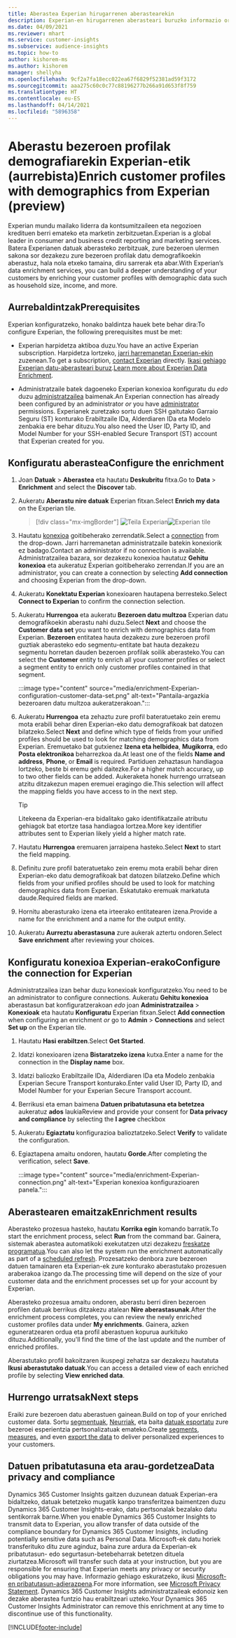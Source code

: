 ```yaml
---
title: Aberastea Experian hirugarrenen aberastearekin
description: Experian-en hirugarrenen aberasteari buruzko informazio orokorra.
ms.date: 04/09/2021
ms.reviewer: mhart
ms.service: customer-insights
ms.subservice: audience-insights
ms.topic: how-to
author: kishorem-ms
ms.author: kishorem
manager: shellyha
ms.openlocfilehash: 9cf2a7fa18ecc022ea67f6829f52381ad59f3172
ms.sourcegitcommit: aaa275c60c0c77c88196277b266a91d653f8f759
ms.translationtype: HT
ms.contentlocale: eu-ES
ms.lasthandoff: 04/14/2021
ms.locfileid: "5896358"
---
```

# <a name="enrich-customer-profiles-with-demographics-from-experian-preview"></a><span data-ttu-id="7f3ad-103">Aberastu bezeroen profilak demografiarekin Experian-etik (aurrebista)</span><span class="sxs-lookup"><span data-stu-id="7f3ad-103">Enrich customer profiles with demographics from Experian (preview)</span></span>

<span data-ttu-id="7f3ad-104">Experian mundu mailako liderra da kontsumitzaileen eta negozioen kredituen berri emateko eta marketin zerbitzuetan.</span><span class="sxs-lookup"><span data-stu-id="7f3ad-104">Experian is a global leader in consumer and business credit reporting and marketing services.</span></span> <span data-ttu-id="7f3ad-105">Batera Experianen datuak aberasteko zerbitzuak, zure bezeroen ulermen sakona sor dezakezu zure bezeroen profilak datu demografikoekin aberastuz, hala nola etxeko tamaina, diru sarrerak eta abar.</span><span class="sxs-lookup"><span data-stu-id="7f3ad-105">With Experian’s data enrichment services, you can build a deeper understanding of your customers by enriching your customer profiles with demographic data such as household size, income, and more.</span></span>

## <a name="prerequisites"></a><span data-ttu-id="7f3ad-106">Aurrebaldintzak</span><span class="sxs-lookup"><span data-stu-id="7f3ad-106">Prerequisites</span></span>

<span data-ttu-id="7f3ad-107">Experian konfiguratzeko, honako baldintza hauek bete behar dira:</span><span class="sxs-lookup"><span data-stu-id="7f3ad-107">To configure Experian, the following prerequisites must be met:</span></span>

- <span data-ttu-id="7f3ad-108">Experian harpidetza aktiboa duzu.</span><span class="sxs-lookup"><span data-stu-id="7f3ad-108">You have an active Experian subscription.</span></span> <span data-ttu-id="7f3ad-109">Harpidetza lortzeko, [jarri harremanetan Experian-ekin](https://www.experian.com/marketing-services/contact) zuzenean.</span><span class="sxs-lookup"><span data-stu-id="7f3ad-109">To get a subscription, [contact Experian](https://www.experian.com/marketing-services/contact) directly.</span></span> <span data-ttu-id="7f3ad-110">[Ikasi gehiago Experian datu-aberasteari buruz](https://www.experian.com/marketing-services/microsoft?cmpid=ems_web_mci_cdppage).</span><span class="sxs-lookup"><span data-stu-id="7f3ad-110">[Learn more about Experian Data Enrichment](https://www.experian.com/marketing-services/microsoft?cmpid=ems_web_mci_cdppage).</span></span>

- <span data-ttu-id="7f3ad-111">Administratzaile batek dagoeneko Experian konexioa konfiguratu du *edo* duzu [administratzailea](permissions.md#administrator) baimenak.</span><span class="sxs-lookup"><span data-stu-id="7f3ad-111">An Experian connection has already been configured by an administrator *or* you have [administrator](permissions.md#administrator) permissions.</span></span> <span data-ttu-id="7f3ad-112">Experianek zuretzako sortu duen SSH gaitutako Garraio Seguru (ST) konturako Erabiltzaile IDa, Alderdiaren IDa eta Modelo zenbakia ere behar dituzu.</span><span class="sxs-lookup"><span data-stu-id="7f3ad-112">You also need the User ID, Party ID, and Model Number for your SSH-enabled Secure Transport (ST) account that Experian created for you.</span></span>

## <a name="configure-the-enrichment"></a><span data-ttu-id="7f3ad-113">Konfiguratu aberastea</span><span class="sxs-lookup"><span data-stu-id="7f3ad-113">Configure the enrichment</span></span>

1. <span data-ttu-id="7f3ad-114">Joan **Datuak** > **Aberastea** eta hautatu **Deskubritu** fitxa.</span><span class="sxs-lookup"><span data-stu-id="7f3ad-114">Go to **Data** > **Enrichment** and select the **Discover** tab.</span></span>

1. <span data-ttu-id="7f3ad-115">Aukeratu **Aberastu nire datuak** Experian fitxan.</span><span class="sxs-lookup"><span data-stu-id="7f3ad-115">Select **Enrich my data** on the Experian tile.</span></span>

   > [!div class="mx-imgBorder"]
   > <span data-ttu-id="7f3ad-116">![Teila Experian](media/experian-tile.png "Teila Experian")</span><span class="sxs-lookup"><span data-stu-id="7f3ad-116">![Experian tile](media/experian-tile.png "Experian tile")</span></span>
   > 

1. <span data-ttu-id="7f3ad-117">Hautatu [konexioa](connections.md) goitibeherako zerrendatik.</span><span class="sxs-lookup"><span data-stu-id="7f3ad-117">Select a [connection](connections.md) from the drop-down.</span></span> <span data-ttu-id="7f3ad-118">Jarri harremanetan administratzaile batekin konexiorik ez badago.</span><span class="sxs-lookup"><span data-stu-id="7f3ad-118">Contact an administrator if no connection is available.</span></span> <span data-ttu-id="7f3ad-119">Administratzailea bazara, sor dezakezu konexioa hautatuz **Gehitu konexioa** eta aukeratuz Experian goitibeherako zerrendan.</span><span class="sxs-lookup"><span data-stu-id="7f3ad-119">If you are an administrator, you can create a connection by selecting **Add connection** and choosing Experian from the drop-down.</span></span> 

1. <span data-ttu-id="7f3ad-120">Aukeratu **Konektatu Experian** konexioaren hautapena berresteko.</span><span class="sxs-lookup"><span data-stu-id="7f3ad-120">Select **Connect to Experian** to confirm the connection selection.</span></span>

1.  <span data-ttu-id="7f3ad-121">Aukeratu **Hurrengoa** eta aukeratu **Bezeroen datu multzoa** Experian datu demografikoekin aberastu nahi duzu.</span><span class="sxs-lookup"><span data-stu-id="7f3ad-121">Select **Next** and choose the **Customer data set** you want to enrich with demographics data from Experian.</span></span> <span data-ttu-id="7f3ad-122">**Bezeroen** entitatea hauta dezakezu zure bezeroen profil guztiak aberasteko edo segmentu-entitate bat hauta dezakezu segmentu horretan dauden bezeroen profilak soilik aberasteko.</span><span class="sxs-lookup"><span data-stu-id="7f3ad-122">You can select the **Customer** entity to enrich all your customer profiles or select a segment entity to enrich only customer profiles contained in that segment.</span></span>

    :::image type="content" source="media/enrichment-Experian-configuration-customer-data-set.png" alt-text="Pantaila-argazkia bezeroaren datu multzoa aukeratzerakoan.":::

1. <span data-ttu-id="7f3ad-124">Aukeratu **Hurrengoa** eta zehaztu zure profil bateratuetako zein eremu mota erabili behar diren Experian-eko datu demografikoak bat datozen bilatzeko.</span><span class="sxs-lookup"><span data-stu-id="7f3ad-124">Select **Next** and define which type of fields from your unified profiles should be used to look for matching demographics data from Experian.</span></span> <span data-ttu-id="7f3ad-125">Eremuetako bat gutxienez **Izena eta helbidea**, **Mugikorra**, edo **Posta elektronikoa** beharrezkoa da.</span><span class="sxs-lookup"><span data-stu-id="7f3ad-125">At least one of the fields **Name and address**, **Phone**, or **Email** is required.</span></span> <span data-ttu-id="7f3ad-126">Partiduen zehaztasun handiagoa lortzeko, beste bi eremu gehi daitezke.</span><span class="sxs-lookup"><span data-stu-id="7f3ad-126">For a higher match accuracy, up to two other fields can be added.</span></span> <span data-ttu-id="7f3ad-127">Aukeraketa honek hurrengo urratsean atzitu ditzakezun mapen eremuei eragingo die.</span><span class="sxs-lookup"><span data-stu-id="7f3ad-127">This selection will affect the mapping fields you have access to in the next step.</span></span>

    > [!TIP]
    > <span data-ttu-id="7f3ad-128">Litekeena da Experian-era bidalitako gako identifikatzaile atributu gehiagok bat etortze tasa handiagoa lortzea.</span><span class="sxs-lookup"><span data-stu-id="7f3ad-128">More key identifier attributes sent to Experian likely yield a higher match rate.</span></span>

1. <span data-ttu-id="7f3ad-129">Hautatu **Hurrengoa** eremuaren jarraipena hasteko.</span><span class="sxs-lookup"><span data-stu-id="7f3ad-129">Select **Next** to start the field mapping.</span></span>

1. <span data-ttu-id="7f3ad-130">Definitu zure profil bateratuetako zein eremu mota erabili behar diren Experian-eko datu demografikoak bat datozen bilatzeko.</span><span class="sxs-lookup"><span data-stu-id="7f3ad-130">Define which fields from your unified profiles should be used to look for matching demographics data from Experian.</span></span> <span data-ttu-id="7f3ad-131">Eskatutako eremuak markatuta daude.</span><span class="sxs-lookup"><span data-stu-id="7f3ad-131">Required fields are marked.</span></span>

1. <span data-ttu-id="7f3ad-132">Hornitu aberasturako izena eta irteerako entitatearen izena.</span><span class="sxs-lookup"><span data-stu-id="7f3ad-132">Provide a name for the enrichment and a name for the output entity.</span></span>

1. <span data-ttu-id="7f3ad-133">Aukeratu **Aurreztu aberastasuna** zure aukerak aztertu ondoren.</span><span class="sxs-lookup"><span data-stu-id="7f3ad-133">Select **Save enrichment** after reviewing your choices.</span></span>

## <a name="configure-the-connection-for-experian"></a><span data-ttu-id="7f3ad-134">Konfiguratu konexioa Experian-erako</span><span class="sxs-lookup"><span data-stu-id="7f3ad-134">Configure the connection for Experian</span></span> 

<span data-ttu-id="7f3ad-135">Administratzailea izan behar duzu konexioak konfiguratzeko.</span><span class="sxs-lookup"><span data-stu-id="7f3ad-135">You need to be an administrator to configure connections.</span></span> <span data-ttu-id="7f3ad-136">Aukeratu **Gehitu konexioa** aberastasun bat konfiguratzerakoan *edo* joan **Administratzailea** > **Konexioak** eta hautatu **Konfiguratu** Experian fitxan.</span><span class="sxs-lookup"><span data-stu-id="7f3ad-136">Select **Add connection** when configuring an enrichment *or* go to **Admin** > **Connections** and select **Set up** on the Experian tile.</span></span>

1. <span data-ttu-id="7f3ad-137">Hautatu **Hasi erabiltzen**.</span><span class="sxs-lookup"><span data-stu-id="7f3ad-137">Select **Get Started**.</span></span>

1. <span data-ttu-id="7f3ad-138">Idatzi konexioaren izena **Bistaratzeko izena** kutxa.</span><span class="sxs-lookup"><span data-stu-id="7f3ad-138">Enter a name for the connection in the **Display name** box.</span></span>

1. <span data-ttu-id="7f3ad-139">Idatzi baliozko Erabiltzaile IDa, Alderdiaren IDa eta Modelo zenbakia Experian Secure Transport konturako.</span><span class="sxs-lookup"><span data-stu-id="7f3ad-139">Enter valid User ID, Party ID, and Model Number for your Experian Secure Transport account.</span></span>

1. <span data-ttu-id="7f3ad-140">Berrikusi eta eman baimena **Datuen pribatutasuna eta betetzea** aukeratuz **ados** laukia</span><span class="sxs-lookup"><span data-stu-id="7f3ad-140">Review and provide your consent for **Data privacy and compliance** by selecting the **I agree** checkbox</span></span>

1. <span data-ttu-id="7f3ad-141">Aukeratu **Egiaztatu** konfigurazioa balioztatzeko.</span><span class="sxs-lookup"><span data-stu-id="7f3ad-141">Select **Verify** to validate the configuration.</span></span>

1. <span data-ttu-id="7f3ad-142">Egiaztapena amaitu ondoren, hautatu **Gorde**.</span><span class="sxs-lookup"><span data-stu-id="7f3ad-142">After completing the verification, select **Save**.</span></span>
   
   :::image type="content" source="media/enrichment-Experian-connection.png" alt-text="Experian konexioa konfigurazioaren panela.":::

## <a name="enrichment-results"></a><span data-ttu-id="7f3ad-144">Aberastearen emaitzak</span><span class="sxs-lookup"><span data-stu-id="7f3ad-144">Enrichment results</span></span>

<span data-ttu-id="7f3ad-145">Aberasteko prozesua hasteko, hautatu **Korrika egin** komando barratik.</span><span class="sxs-lookup"><span data-stu-id="7f3ad-145">To start the enrichment process, select **Run** from the command bar.</span></span> <span data-ttu-id="7f3ad-146">Gainera, sistemak aberastea automatikoki exekutatzen utzi dezakezu [freskatze programatua](system.md#schedule-tab).</span><span class="sxs-lookup"><span data-stu-id="7f3ad-146">You can also let the system run the enrichment automatically as part of a [scheduled refresh](system.md#schedule-tab).</span></span> <span data-ttu-id="7f3ad-147">Prozesatzeko denbora zure bezeroen datuen tamainaren eta Experian-ek zure konturako aberastutako prozesuen araberakoa izango da.</span><span class="sxs-lookup"><span data-stu-id="7f3ad-147">The processing time will depend on the size of your customer data and the enrichment processes set up for your account by Experian.</span></span>

<span data-ttu-id="7f3ad-148">Aberasteko prozesua amaitu ondoren, aberastu berri diren bezeroen profilen datuak berrikus ditzakezu atalean **Nire aberastasunak**.</span><span class="sxs-lookup"><span data-stu-id="7f3ad-148">After the enrichment process completes, you can review the newly enriched customer profiles data under **My enrichments**.</span></span> <span data-ttu-id="7f3ad-149">Gainera, azken eguneratzearen ordua eta profil aberastuen kopurua aurkituko dituzu.</span><span class="sxs-lookup"><span data-stu-id="7f3ad-149">Additionally, you'll find the time of the last update and the number of enriched profiles.</span></span>

<span data-ttu-id="7f3ad-150">Aberastutako profil bakoitzaren ikuspegi zehatza sar dezakezu hautatuta **Ikusi aberastutako datuak**.</span><span class="sxs-lookup"><span data-stu-id="7f3ad-150">You can access a detailed view of each enriched profile by selecting **View enriched data**.</span></span>

## <a name="next-steps"></a><span data-ttu-id="7f3ad-151">Hurrengo urratsak</span><span class="sxs-lookup"><span data-stu-id="7f3ad-151">Next steps</span></span>

<span data-ttu-id="7f3ad-152">Eraiki zure bezeroen datu aberastuen gainean.</span><span class="sxs-lookup"><span data-stu-id="7f3ad-152">Build on top of your enriched customer data.</span></span> <span data-ttu-id="7f3ad-153">Sortu [segmentuak](segments.md), [Neurriak](measures.md), eta baita [datuak esportatu](export-destinations.md) zure bezeroei esperientzia pertsonalizatuak emateko.</span><span class="sxs-lookup"><span data-stu-id="7f3ad-153">Create [segments](segments.md), [measures](measures.md), and even [export the data](export-destinations.md) to deliver personalized experiences to your customers.</span></span>

## <a name="data-privacy-and-compliance"></a><span data-ttu-id="7f3ad-154">Datuen pribatutasuna eta arau-gordetzea</span><span class="sxs-lookup"><span data-stu-id="7f3ad-154">Data privacy and compliance</span></span>

<span data-ttu-id="7f3ad-155">Dynamics 365 Customer Insights gaitzen duzunean datuak Experian-era bidaltzeko, datuak betetzeko mugatik kanpo transferitzea baimentzen duzu Dynamics 365 Customer Insights-erako, datu pertsonalak bezalako datu sentikorrak barne.</span><span class="sxs-lookup"><span data-stu-id="7f3ad-155">When you enable Dynamics 365 Customer Insights to transmit data to Experian, you allow transfer of data outside of the compliance boundary for Dynamics 365 Customer Insights, including potentially sensitive data such as Personal Data.</span></span> <span data-ttu-id="7f3ad-156">Microsoft-ek datu horiek transferituko ditu zure aginduz, baina zure ardura da Experian-ek pribatutasun- edo segurtasun-betebeharrak betetzen dituela ziurtatzea.</span><span class="sxs-lookup"><span data-stu-id="7f3ad-156">Microsoft will transfer such data at your instruction, but you are responsible for ensuring that Experian meets any privacy or security obligations you may have.</span></span> <span data-ttu-id="7f3ad-157">Informazio gehiago eskuratzeko, ikusi [Microsoft-en pribatutasun-adierazpena](https://go.microsoft.com/fwlink/?linkid=396732).</span><span class="sxs-lookup"><span data-stu-id="7f3ad-157">For more information, see [Microsoft Privacy Statement](https://go.microsoft.com/fwlink/?linkid=396732).</span></span>
<span data-ttu-id="7f3ad-158">Dynamics 365 Customer Insights administratzaileak edonoiz ken dezake aberastea funtzio hau erabiltzeari uzteko.</span><span class="sxs-lookup"><span data-stu-id="7f3ad-158">Your Dynamics 365 Customer Insights Administrator can remove this enrichment at any time to discontinue use of this functionality.</span></span>


[!INCLUDE[footer-include](../includes/footer-banner.md)]
